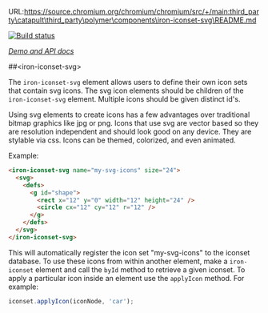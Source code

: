 URL:https://source.chromium.org/chromium/chromium/src/+/main:third_party\catapult\third_party\polymer\components\iron-iconset-svg\README.md

<!---

This README is automatically generated from the comments in these files:
iron-iconset-svg.html

Edit those files, and our readme bot will duplicate them over here!
Edit this file, and the bot will squash your changes :)

The bot does some handling of markdown. Please file a bug if it does the wrong
thing! https://github.com/PolymerLabs/tedium/issues

-->

[![Build status](https://travis-ci.org/PolymerElements/iron-iconset-svg.svg?branch=master)](https://travis-ci.org/PolymerElements/iron-iconset-svg)

_[Demo and API docs](https://elements.polymer-project.org/elements/iron-iconset-svg)_


##&lt;iron-iconset-svg&gt;

The `iron-iconset-svg` element allows users to define their own icon sets
that contain svg icons. The svg icon elements should be children of the
`iron-iconset-svg` element. Multiple icons should be given distinct id's.

Using svg elements to create icons has a few advantages over traditional
bitmap graphics like jpg or png. Icons that use svg are vector based so
they are resolution independent and should look good on any device. They
are stylable via css. Icons can be themed, colorized, and even animated.

Example:

```html
<iron-iconset-svg name="my-svg-icons" size="24">
  <svg>
    <defs>
      <g id="shape">
        <rect x="12" y="0" width="12" height="24" />
        <circle cx="12" cy="12" r="12" />
      </g>
    </defs>
  </svg>
</iron-iconset-svg>
```

This will automatically register the icon set "my-svg-icons" to the iconset
database.  To use these icons from within another element, make a
`iron-iconset` element and call the `byId` method
to retrieve a given iconset. To apply a particular icon inside an
element use the `applyIcon` method. For example:

```javascript
iconset.applyIcon(iconNode, 'car');
```


